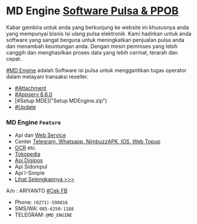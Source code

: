 # MD Engine [Software Pulsa & PPOB](http://www.md-engine.com)

Kabar gembira untuk anda yang berkunjung ke website ini khususnya anda yang mempunyai bisnis Isi ulang pulsa elektronik. Kami hadirkan untuk anda software yang sangat berguna untuk meningkatkan penjualan pulsa anda dan menambah keuntungan anda. Dengan mesin pemroses yang lebih canggih dan menghasilkan proses data yang lebih cermat, terarah dan cepat.

[#MD Engine](https://www.md-engine.com/2012/03/md-engine-software-pulsa-terbaik.html) adalah Software isi pulsa untuk menggantikan tugas operator dalam melayani transaksi reseller.

- [#Attachment](https://drive.google.com/drive/folders/0B85VCD16b1bDQmJjS0VtSWctLTQ)
- [#Appserv 8.6.0](https://sourceforge.net/projects/appserv/files/AppServ%20Open%20Project/8.6.0/appserv-win32-8.6.0.exe/download)
- [#Setup MDE]("Setup MDEngine.zip")
- [#Update](Update.zip)

### MD Engine `Feature`
- Api dan [Web Service](https://www.md-engine.com/2018/05/setting-web-service-md-engine.html)
- Center [Telegram, Whatsapp, NimbuzzAPK, IOS, Web Topup](https://www.md-engine.com/2017/07/center-telegram-md-engine.html)
- [OCR](https://www.md-engine.com/2021/04/isert-voucher-via-ocr-md-engine.html) etc.
- [Tokopedia](https://www.md-engine.com/2019/11/mmb-tokopedia-telegram-dan-whapsapp.html)
- [Api Digipos](https://www.md-engine.com/2018/11/setting-digipos-mdengine.html)
- Api Sidompul
- Api I-Simple
- [Lihat Selengkapnya >>>](https://www.md-engine.com/2012/03/md-engine-software-pulsa-terbaik.html)

A/n : ARIYANTO [#Cek FB](https://www.facebook.com/masterdigital)
- Phone: `(0271)-590816`
- SMS/WA: `085-6250-1188`
- TELEGRAM: `@MD_ENGINE`
